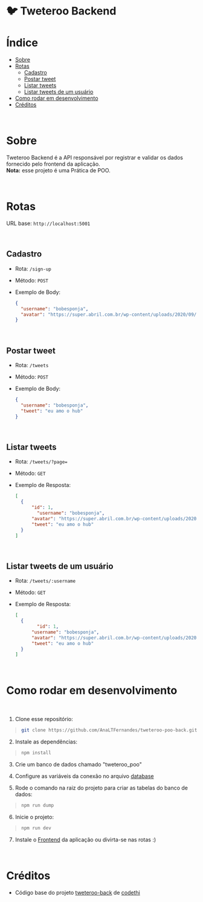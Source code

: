 # :bird: Tweteroo Backend

# Índice
- [Sobre](#Sobre)
- [Rotas](#Rotas)
    - [Cadastro](#Cadastro)
    - [Postar tweet](#Postar-tweet)
    - [Listar tweets](#Listar-tweets)
    - [Listar tweets de um usuário](#Listar-tweets-de-um-usuário)
- [Como rodar em desenvolvimento](#Como-rodar-em-desenvolvimento)
- [Créditos](#Créditos)

<br/>

# Sobre
Tweteroo Backend é a API responsável por registrar e validar os dados fornecido pelo frontend da aplicação.
<br />
**Nota:** esse projeto é uma Prática de POO.

<br/>

# Rotas

URL base: `http://localhost:5001`

<br/>

## Cadastro
- Rota: `/sign-up`
- Método: `POST`
- Exemplo de Body:

  ```json
  {
    "username": "bobesponja",
    "avatar": "https://super.abril.com.br/wp-content/uploads/2020/09/04-09_gato_SITE.jpg?quality=70&strip=info"
  }
  ```

<br/>

## Postar tweet
- Rota: `/tweets`
- Método: `POST`
- Exemplo de Body:

  ```json
  {
    "username": "bobesponja",
    "tweet": "eu amo o hub"
  }
  ```

<br/>

## Listar tweets
- Rota: `/tweets/?page=`
- Método: `GET`
- Exemplo de Resposta:

  ```json
  [
    {
    	"id": 1,
          "username": "bobesponja",
    	"avatar": "https://super.abril.com.br/wp-content/uploads/2020/09/04-09_gato_SITE.jpg?quality=70&strip=info",
    	"tweet": "eu amo o hub"
    }
  ]
  ```

<br/>

## Listar tweets de um usuário
- Rota: `/tweets/:username`
- Método: `GET`
- Exemplo de Resposta:

  ```json
  [
    {
          "id": 1,
    	"username": "bobesponja",
    	"avatar": "https://super.abril.com.br/wp-content/uploads/2020/09/04-09_gato_SITE.jpg?quality=70&strip=info",
    	"tweet": "eu amo o hub"
    }
  ]
  ```

<br/>

# Como rodar em desenvolvimento
<br/>

1. Clone esse repositório:
>```bash
> git clone https://github.com/AnaLTFernandes/tweteroo-poo-back.git
>```

2. Instale as dependências:
>```bash
> npm install
>```

3. Crie um banco de dados chamado "tweteroo_poo"

4. Configure as variáveis da conexão no arquivo [database](https://github.com/AnaLTFernandes/tweteroo-poo-back/blob/main/src/database/database.js)

5. Rode o comando na raiz do projeto para criar as tabelas do banco de dados:
>```bash
> npm run dump
>```

6. Inicie o projeto:
>```bash
> npm run dev
>```

7. Instale o [Frontend](https://github.com/AnaLTFernandes/tweteroo-poo-front) da aplicação ou divirta-se nas rotas :)

<br/>

# Créditos
- Código base do projeto [tweteroo-back](https://github.com/T07-Driven/tweteroo-back) de [codethi](https://github.com/codethi)
